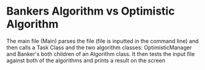 # Bankers Algorithm vs Optimistic Algorithm

The main file (Main) parses the file (file is inputted in the command line) and then calls a Task Class and the two algorithm classes: OptimisticManager and Banker's both children of an Algorithm class. It then tests the input file against both of the algorithms and prints a result on the screen
